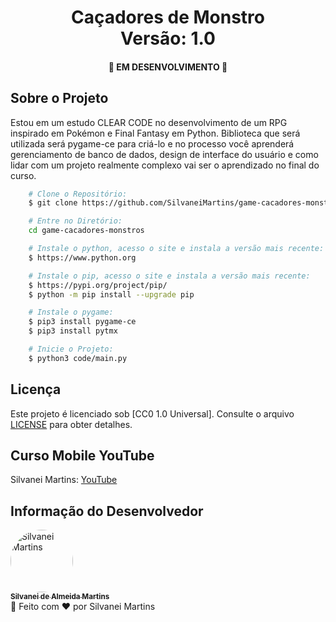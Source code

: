<h1 align="center">
    Caçadores de Monstro
    <br />
    Versão: 1.0
</h1>

<h4 align="center">
    🚀 EM DESENVOLVIMENTO 🚀
</h4>

## Sobre o Projeto

Estou em um estudo CLEAR CODE no desenvolvimento de um RPG inspirado em Pokémon e Final Fantasy em Python. Biblioteca que será utilizada será pygame-ce para criá-lo e no processo você aprenderá gerenciamento de banco de dados, design de interface do usuário e como lidar com um projeto realmente complexo vai ser o aprendizado no final do curso.

```bash
    # Clone o Repositório:
    $ git clone https://github.com/SilvaneiMartins/game-cacadores-monstros

    # Entre no Diretório:
    cd game-cacadores-monstros

    # Instale o python, acesso o site e instala a versão mais recente:
    $ https://www.python.org

    # Instale o pip, acesso o site e instala a versão mais recente:
    $ https://pypi.org/project/pip/
    $ python -m pip install --upgrade pip

    # Instale o pygame:
    $ pip3 install pygame-ce
    $ pip3 install pytmx

    # Inicie o Projeto:
    $ python3 code/main.py
```

## Licença

Este projeto é licenciado sob [CC0 1.0 Universal]. Consulte o arquivo [LICENSE](https://github.com/SilvaneiMartins/game-cacadores-monstros/blob/master/LICENSE) para obter detalhes.

## Curso Mobile YouTube

Silvanei Martins: [YouTube](https://www.youtube.com/channel/UCmYDvec1_liMzbQcbXtuLmg/videos)

## Informação do Desenvolvedor

<a href="https://github.com/SilvaneiMartins">
    <img
        style="border-radius:50%"
        src="https://github.com/SilvaneiMartins.png"
        width="100px;"
        alt="Silvanei Martins"
    />
    <br />
    <sub>
        <b>Silvanei de Almeida Martins</b>
    </sub>
</a>
     <a href="https://github.com/SilvaneiMartins" title="Silvanei martins" >
 </a>
<br />
🚀 Feito com ❤️ por Silvanei Martins
